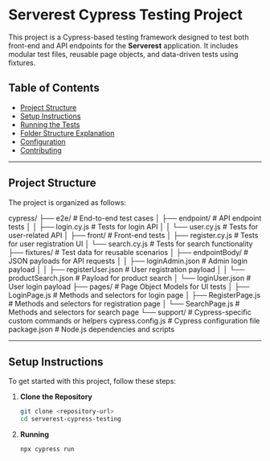 # Serverest Cypress Testing Project

This project is a Cypress-based testing framework designed to test both front-end and API endpoints for the **Serverest** application. It includes modular test files, reusable page objects, and data-driven tests using fixtures.

## Table of Contents

- [Project Structure](#project-structure)
- [Setup Instructions](#setup-instructions)
- [Running the Tests](#running-the-tests)
- [Folder Structure Explanation](#folder-structure-explanation)
- [Configuration](#configuration)
- [Contributing](#contributing)

---

## Project Structure

The project is organized as follows:

cypress/ ├── e2e/ # End-to-end test cases │ ├── endpoint/ # API endpoint tests │ │ ├── login.cy.js # Tests for login API │ │ └── user.cy.js # Tests for user-related API │ ├── front/ # Front-end tests │ ├── register.cy.js # Tests for user registration UI │ └── search.cy.js # Tests for search functionality ├── fixtures/ # Test data for reusable scenarios │ ├── endpointBody/ # JSON payloads for API requests │ │ ├── loginAdmin.json # Admin login payload │ │ ├── registerUser.json # User registration payload │ │ └── productSearch.json # Payload for product search │ └── loginUser.json # User login payload ├── pages/ # Page Object Models for UI tests │ ├── LoginPage.js # Methods and selectors for login page │ ├── RegisterPage.js # Methods and selectors for registration page │ └── SearchPage.js # Methods and selectors for search page └── support/ # Cypress-specific custom commands or helpers cypress.config.js # Cypress configuration file package.json # Node.js dependencies and scripts

---

## Setup Instructions

To get started with this project, follow these steps:

1. **Clone the Repository**  
   ```bash
   git clone <repository-url>
   cd serverest-cypress-testing
2. **Running**  
   ```bash
   npx cypress run